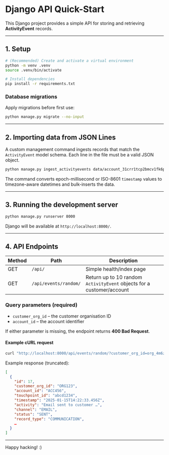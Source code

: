 # Django API Quick-Start

This Django project provides a simple API for storing and retrieving **ActivityEvent** records.

---

## 1. Setup

```bash
# (Recommended) Create and activate a virtual environment
python -m venv .venv
source .venv/bin/activate

# Install dependencies
pip install -r requirements.txt
```

### Database migrations
Apply migrations before first use:

```bash
python manage.py migrate --no-input
```

---

## 2. Importing data from JSON Lines
A custom management command ingests records that match the `ActivityEvent` model schema. Each line in the file must be a valid JSON object.

```bash
python manage.py ingest_activityevents data/account_31crr1tcp2bmcv1fk6pcm0k6ag.jsonl
```

The command converts epoch-millisecond or ISO-8601 `timestamp` values to timezone-aware datetimes and bulk-inserts the data.

---

## 3. Running the development server

```bash
python manage.py runserver 8000
```

Django will be available at `http://localhost:8000/`.

---

## 4. API Endpoints

| Method | Path | Description |
| ------ | ---- | ----------- |
| GET | `/api/` | Simple health/index page |
| GET | `/api/events/random/` | Return up to 10 random `ActivityEvent` objects for a customer/account |

### Query parameters (required)

* `customer_org_id` – the customer organisation ID
* `account_id` – the account identifier

If either parameter is missing, the endpoint returns **400 Bad Request**.

#### Example cURL request
```bash
curl "http://localhost:8000/api/events/random/?customer_org_id=org_4m6zyrass98vvtk3xh5kcwcmaf&account_id=account_31crr1tcp2bmcv1fk6pcm0k6ag"
```

Example response (truncated):
```json
[
  {
    "id": 17,
    "customer_org_id": "ORG123",
    "account_id": "ACC456",
    "touchpoint_id": "abcd1234",
    "timestamp": "2025-01-15T14:22:33.456Z",
    "activity": "Email sent to customer …",
    "channel": "EMAIL",
    "status": "SENT",
    "record_type": "COMMUNICATION",
    …
  }
]
```

---

Happy hacking! :)

